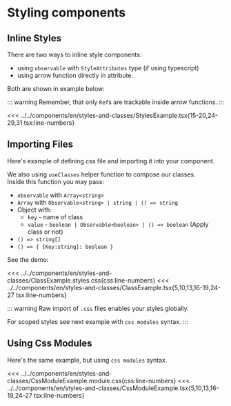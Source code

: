 # Styling components

<script setup>
import Demo from '../../components/tools/Demo.vue'
import { StylesExample } from '../../components/en/styles-and-classes/StylesExample.tsx'
import { ClassExample } from '../../components/en/styles-and-classes/ClassExample.tsx'
import { CssModuleExample } from '../../components/en/styles-and-classes/CssModuleExample.tsx'

</script>

## Inline Styles

There are two ways to inline style components:
 * using `observable` with `StyleAttributes` type (if using typescript)
 * using arrow function directly in attribute. 

Both are shown in example below:

::: warning
Remember, that only `Ref`s are trackable inside arrow functions.
:::

<<< ../../components/en/styles-and-classes/StylesExample.tsx{15-20,24-29,31 tsx:line-numbers}
<Demo :is="StylesExample" />

## Importing Files

Here's example of defining css file and importing it into your component.

We also using `useClasses` helper function to compose our classes.  
Inside this function you may pass:
 * `observable` with `Array<string>`
 * `Array` with `Observable<string> | string | () => string`
 * Object with:
   * `key` - name of class
   * `value` - `boolean | Observable<boolean> | () => boolean` (Apply class or not)
 * `() => string[]`
 * `() => { [Key:string]: boolean }`

See the demo:

<<< ../../components/en/styles-and-classes/ClassExample.styles.css{css:line-numbers}
<<< ../../components/en/styles-and-classes/ClassExample.tsx{5,10,13,16-19,24-27 tsx:line-numbers}
<Demo :is="ClassExample" />

::: warning
Raw import of `.css` files enables your styles globally.  

For scoped styles see next example with `css modules` syntax.
:::
## Using Css Modules

Here's the same example, but using `css modules` syntax.

<<< ../../components/en/styles-and-classes/CssModuleExample.module.css{css:line-numbers}
<<< ../../components/en/styles-and-classes/CssModuleExample.tsx{5,10,13,16-19,24-27 tsx:line-numbers}
<Demo :is="CssModuleExample" />
